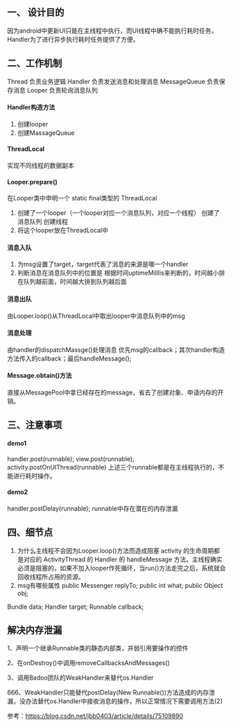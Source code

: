 ## 一、 设计目的
因为android中更新UI只能在主线程中执行，而UI线程中确不能执行耗时任务，Handler为了进行异步执行耗时任务提供了方便。

## 二、工作机制
Thread  负责业务逻辑
Handler  负责发送消息和处理消息
MessageQueue  负责保存消息
Looper  负责轮询消息队列

#### Handler构造方法
1. 创建looper
2. 创建MassageQueue

#### ThreadLocal
实现不同线程的数据副本

#### Looper.prepare()
在Looper类中申明一个 static final类型的 ThreadLocal<Looper>
1. 创建了一个looper（一个looper对应一个消息队列，对应一个线程）
   创建了消息队列
   创建线程
2. 将这个looper放在ThreadLocal中

#### 消息入队
1. 为msg设置了target，target代表了消息的来源是哪一个handler
2. 判断消息在消息队列中的位置是 根据时间uptimeMilllis来判断的，时间越小排在队列越前面，时间越大排到队列越后面
#### 消息出队
由Looper.loop()从ThreadLocal中取出looper中消息队列中的msg
#### 消息处理
由handler的dispatchMassge()处理消息
优先msg的callback；其次handler构造方法传入的callback；最后handleMessage();

#### Message.obtain()方法
直接从MessagePool中拿已经存在的message，省去了创建对象、申请内存的开销。

## 三、注意事项
#### demo1
handler.post(runnable);
view.post(runnable);
activity.postOnUIThread(runnable)
上述三个runnable都是在主线程执行的，不能进行耗时操作。

#### demo2
handler.postDelay(runnable);
runnable中存在潜在的内存泄漏

## 四、细节点
1. 为什么主线程不会因为Looper.loop()方法而造成阻塞
activity 的生命周期都是对应的 ActivityThread 的 Handler 的 handleMessage 方法。主线程确实必须是阻塞的，如果不加入looper作死循环，当run()方法走完之后，系统就会回收线程所占用的资源。
2. msg有哪些属性
public Messenger replyTo;
public int what;
public Object obj;

Bundle data;
Handler target;
Runnable callback;

## 解决内存泄漏
1、声明一个继承Runnable类的静态内部类，并弱引用要操作的控件

2、在onDestroy()中调用removeCallbacksAndMessages()

3、调用Badoo团队的WeakHandler来替代os.Handler

666、WeakHandler只能替代postDelay(New Runnable())方法造成的内存泄漏，没办法替代os.Handler中接收消息的操作，所以正常情况下需要调用方法(2)



参考：https://blog.csdn.net/jbb0403/article/details/75109890
